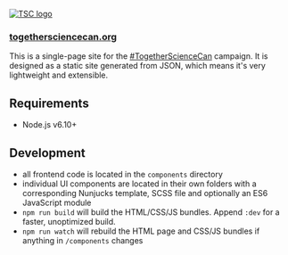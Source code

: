 [![TSC logo](https://togethersciencecan.org/static/images/tsc-social-poster.png)](https://togethersciencecan.org)

### [togethersciencecan.org](https://togethersciencecan.org)

This is a single-page site for the [#TogetherScienceCan](https://twitter.com/hashtag/togethersciencecan) campaign. It is designed as a static site generated from JSON, which means it's very lightweight and extensible.

## Requirements

+ Node.js v6.10+

## Development

+ all frontend code is located in the `components` directory
+ individual UI components are located in their own folders with a corresponding Nunjucks template, SCSS file and optionally an ES6 JavaScript module
+ `npm run build` will build the HTML/CSS/JS bundles. Append `:dev` for a faster, unoptimized build.
+ `npm run watch` will rebuild the HTML page and CSS/JS bundles if anything in `/components` changes
